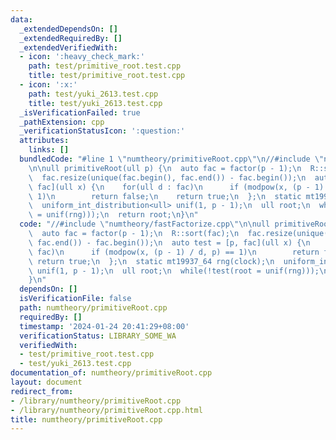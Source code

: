 ```yaml
---
data:
  _extendedDependsOn: []
  _extendedRequiredBy: []
  _extendedVerifiedWith:
  - icon: ':heavy_check_mark:'
    path: test/primitive_root.test.cpp
    title: test/primitive_root.test.cpp
  - icon: ':x:'
    path: test/yuki_2613.test.cpp
    title: test/yuki_2613.test.cpp
  _isVerificationFailed: true
  _pathExtension: cpp
  _verificationStatusIcon: ':question:'
  attributes:
    links: []
  bundledCode: "#line 1 \"numtheory/primitiveRoot.cpp\"\n//#include \"numtheory/fastFactorize.cpp\"\
    \n\null primitiveRoot(ull p) {\n  auto fac = factor(p - 1);\n  R::sort(fac);\n\
    \  fac.resize(unique(fac.begin(), fac.end()) - fac.begin());\n  auto test = [p,\
    \ fac](ull x) {\n    for(ull d : fac)\n      if (modpow(x, (p - 1) / d, p) ==\
    \ 1)\n        return false;\n    return true;\n  };\n  static mt19937_64 rng(clock);\n\
    \  uniform_int_distribution<ull> unif(1, p - 1);\n  ull root;\n  while(!test(root\
    \ = unif(rng)));\n  return root;\n}\n"
  code: "//#include \"numtheory/fastFactorize.cpp\"\n\null primitiveRoot(ull p) {\n\
    \  auto fac = factor(p - 1);\n  R::sort(fac);\n  fac.resize(unique(fac.begin(),\
    \ fac.end()) - fac.begin());\n  auto test = [p, fac](ull x) {\n    for(ull d :\
    \ fac)\n      if (modpow(x, (p - 1) / d, p) == 1)\n        return false;\n   \
    \ return true;\n  };\n  static mt19937_64 rng(clock);\n  uniform_int_distribution<ull>\
    \ unif(1, p - 1);\n  ull root;\n  while(!test(root = unif(rng)));\n  return root;\n\
    }\n"
  dependsOn: []
  isVerificationFile: false
  path: numtheory/primitiveRoot.cpp
  requiredBy: []
  timestamp: '2024-01-24 20:41:29+08:00'
  verificationStatus: LIBRARY_SOME_WA
  verifiedWith:
  - test/primitive_root.test.cpp
  - test/yuki_2613.test.cpp
documentation_of: numtheory/primitiveRoot.cpp
layout: document
redirect_from:
- /library/numtheory/primitiveRoot.cpp
- /library/numtheory/primitiveRoot.cpp.html
title: numtheory/primitiveRoot.cpp
---
```

